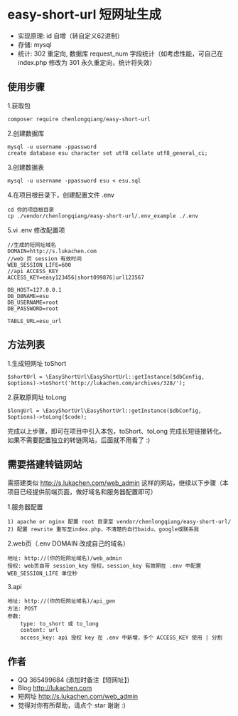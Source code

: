 # easy-short-url 短网址生成

- 实现原理: id 自增（转自定义62进制）  
- 存储: mysql  
- 统计: 302 重定向, 数据库 request_num 字段统计（如考虑性能，可自己在 index.php 修改为 301 永久重定向，统计将失效）  

## 使用步骤

1.获取包
```
composer require chenlongqiang/easy-short-url
```

2.创建数据库
```
mysql -u username -ppassword
create database esu character set utf8 collate utf8_general_ci;
```

3.创建数据表
```
mysql -u username -ppassword esu < esu.sql
```

4.在项目根目录下，创建配置文件 .env
```
cd 你的项目根目录
cp ./vendor/chenlongqiang/easy-short-url/.env_example ./.env
```

5.vi .env 修改配置项
```
//生成的短网址域名
DOMAIN=http://s.lukachen.com
//web 页 session 有效时间
WEB_SESSION_LIFE=600
//api ACCESS_KEY
ACCESS_KEY=easy123456|short099876|url123567

DB_HOST=127.0.0.1
DB_DBNAME=esu
DB_USERNAME=root
DB_PASSWORD=root

TABLE_URL=esu_url
```

## 方法列表

1.生成短网址 toShort
```
$shortUrl = \EasyShortUrl\EasyShortUrl::getInstance($dbConfig, $options)->toShort('http://lukachen.com/archives/328/');
```

2.获取原网址 toLong
```
$longUrl = \EasyShortUrl\EasyShortUrl::getInstance($dbConfig, $options)->toLong($code);
```

完成以上步骤，即可在项目中引入本包，toShort、toLong 完成长短链接转化。  
如果不需要配置独立的转链网站，后面就不用看了 :)  

## 需要搭建转链网站

需搭建类似 http://s.lukachen.com/web_admin 这样的网站，继续以下步骤（本项目已经提供前端页面，做好域名和服务器配置即可）  

1.服务器配置
```
1) apache or nginx 配置 root 目录至 vendor/chenlongqiang/easy-short-url/
2) 配置 rewrite 重写至index.php，不清楚的自行baidu、google或联系我
```

2.web页（.env DOMAIN 改成自己的域名）
```
地址: http://(你的短网址域名)/web_admin
授权: web页自带 session_key 授权，session_key 有效期在 .env 中配置 WEB_SESSION_LIFE 单位秒
```

3.api
```
地址: http://(你的短网址域名)/api_gen
方法: POST
参数:
    type: to_short 或 to_long
    content: url
    access_key: api 授权 key 在 .env 中新增，多个 ACCESS_KEY 使用 | 分割
```

## 作者
- QQ 365499684 (添加时备注【短网址】)
- Blog http://lukachen.com
- 短网址 http://s.lukachen.com/web_admin
- 觉得对你有所帮助，请点个 star 谢谢 :)
